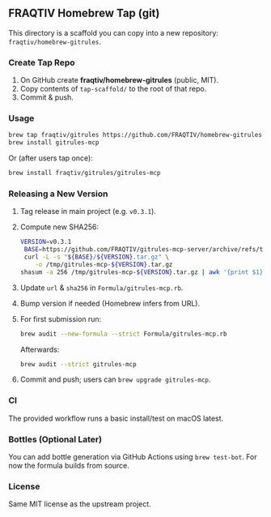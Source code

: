 ## FRAQTIV Homebrew Tap (git)

This directory is a scaffold you can copy into a new repository: `fraqtiv/homebrew-gitrules`.

### Create Tap Repo

1. On GitHub create **fraqtiv/homebrew-gitrules** (public, MIT).
2. Copy contents of `tap-scaffold/` to the root of that repo.
3. Commit & push.

### Usage

```bash
brew tap fraqtiv/gitrules https://github.com/FRAQTIV/homebrew-gitrules
brew install gitrules-mcp
```

Or (after users tap once):

```bash
brew install fraqtiv/gitrules/gitrules-mcp
```

### Releasing a New Version

1. Tag release in main project (e.g. `v0.3.1`).
2. Compute new SHA256:

   ```bash
   VERSION=v0.3.1
    BASE=https://github.com/FRAQTIV/gitrules-mcp-server/archive/refs/tags
    curl -L -s "${BASE}/${VERSION}.tar.gz" \
       -o /tmp/gitrules-mcp-${VERSION}.tar.gz
   shasum -a 256 /tmp/gitrules-mcp-${VERSION}.tar.gz | awk '{print $1}'
   ```

3. Update `url` & `sha256` in `Formula/gitrules-mcp.rb`.
4. Bump version if needed (Homebrew infers from URL).
5. For first submission run:

   ```bash
   brew audit --new-formula --strict Formula/gitrules-mcp.rb
   ```

   Afterwards:

   ```bash
   brew audit --strict gitrules-mcp
   ```

6. Commit and push; users can `brew upgrade gitrules-mcp`.

### CI

The provided workflow runs a basic install/test on macOS latest.

### Bottles (Optional Later)

You can add bottle generation via GitHub Actions using `brew test-bot`.
For now the formula builds from source.

### License

Same MIT license as the upstream project.
